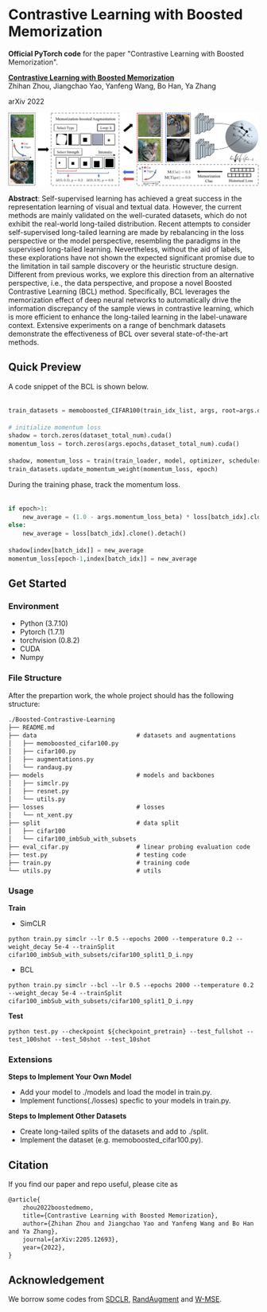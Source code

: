 # Contrastive Learning with Boosted Memorization

**Official PyTorch code** for the paper "Contrastive Learning with Boosted Memorization".

**[Contrastive Learning with Boosted Memorization](https://arxiv.org/abs/2205.12693)**  
Zhihan Zhou, Jiangchao Yao, Yanfeng Wang, Bo Han, Ya Zhang

arXiv 2022

<div align="left">
  <img src="figures/methods.jpg" width="1000px" />
</div>

**Abstract**: Self-supervised learning has achieved a great success in the representation learning of visual and textual data. However, the current methods are mainly validated on the well-curated datasets, which do not exhibit the real-world long-tailed distribution. Recent attempts to consider self-supervised long-tailed learning are made by rebalancing in the loss perspective or the model perspective, resembling the paradigms in the supervised long-tailed learning. Nevertheless, without the aid of labels, these explorations have not shown the expected significant promise due to the limitation in tail sample discovery or the heuristic structure design. Different from previous works, we explore this direction from an alternative perspective, i.e., the data perspective, and propose a novel Boosted Contrastive Learning (BCL) method. Specifically, BCL leverages the memorization effect of deep neural networks to automatically drive the information discrepancy of the sample views in contrastive learning, which is more efficient to enhance the long-tailed learning in the label-unaware context. Extensive experiments on a range of benchmark datasets demonstrate the effectiveness of BCL over several state-of-the-art methods.


## Quick Preview
A code snippet of the BCL is shown below. 

```python

train_datasets = memoboosted_CIFAR100(train_idx_list, args, root=args.data_folder, train=True)

# initialize momentum loss
shadow = torch.zeros(dataset_total_num).cuda()
momentum_loss = torch.zeros(args.epochs,dataset_total_num).cuda()

shadow, momentum_loss = train(train_loader, model, optimizer, scheduler, epoch, log, shadow, momentum_loss, args=args)
train_datasets.update_momentum_weight(momentum_loss, epoch)

```

During the training phase, track the momentum loss. 

```python

if epoch>1:
    new_average = (1.0 - args.momentum_loss_beta) * loss[batch_idx].clone().detach() + args.momentum_loss_beta * shadow[index[batch_idx]]
else:
    new_average = loss[batch_idx].clone().detach()
    
shadow[index[batch_idx]] = new_average
momentum_loss[epoch-1,index[batch_idx]] = new_average

```

## Get Started

### Environment
- Python (3.7.10)
- Pytorch (1.7.1)
- torchvision (0.8.2)
- CUDA
- Numpy

### File Structure

After the prepartion work, the whole project should has the following structure:

```
./Boosted-Contrastive-Learning
├── README.md
├── data                            # datasets and augmentations
│   ├── memoboosted_cifar100.py
│   ├── cifar100.py                   
│   ├── augmentations.py
│   └── randaug.py
├── models                          # models and backbones
│   ├── simclr.py
│   ├── resnet.py
│   └── utils.py
├── losses                          # losses
│   └── nt_xent.py   
├── split                           # data split
│   ├── cifar100                        
│   └── cifar100_imbSub_with_subsets
├── eval_cifar.py                   # linear probing evaluation code
├── test.py                         # testing code
├── train.py                        # training code
└── utils.py                        # utils
```

### Usage

**Train**

- SimCLR
```train SimCLR
python train.py simclr --lr 0.5 --epochs 2000 --temperature 0.2 --weight_decay 5e-4 --trainSplit cifar100_imbSub_with_subsets/cifar100_split1_D_i.npy 
```

- BCL
```train BCL
python train.py simclr --bcl --lr 0.5 --epochs 2000 --temperature 0.2 --weight_decay 5e-4 --trainSplit cifar100_imbSub_with_subsets/cifar100_split1_D_i.npy 
```

**Test**

```test
python test.py --checkpoint ${checkpoint_pretrain} --test_fullshot --test_100shot --test_50shot --test_10shot
```

### Extensions

**Steps to Implement Your Own Model**

- Add your model to ./models and load the model in train.py.
- Implement functions(./losses) specfic to your models in train.py.

**Steps to Implement Other Datasets**

- Create long-tailed splits of the datasets and add to ./split.
- Implement the dataset (e.g. memoboosted_cifar100.py).


## Citation

If you find our paper and repo useful, please cite as

```
@article{
    zhou2022boostedmemo,
    title={Contrastive Learning with Boosted Memorization},
    author={Zhihan Zhou and Jiangchao Yao and Yanfeng Wang and Bo Han and Ya Zhang},
    journal={arXiv:2205.12693},
    year={2022},
}
```

## Acknowledgement

We borrow some codes from [SDCLR](https://github.com/VITA-Group/SDCLR), [RandAugment](https://github.com/ildoonet/pytorch-randaugment) and [W-MSE](https://github.com/htdt/self-supervised).
